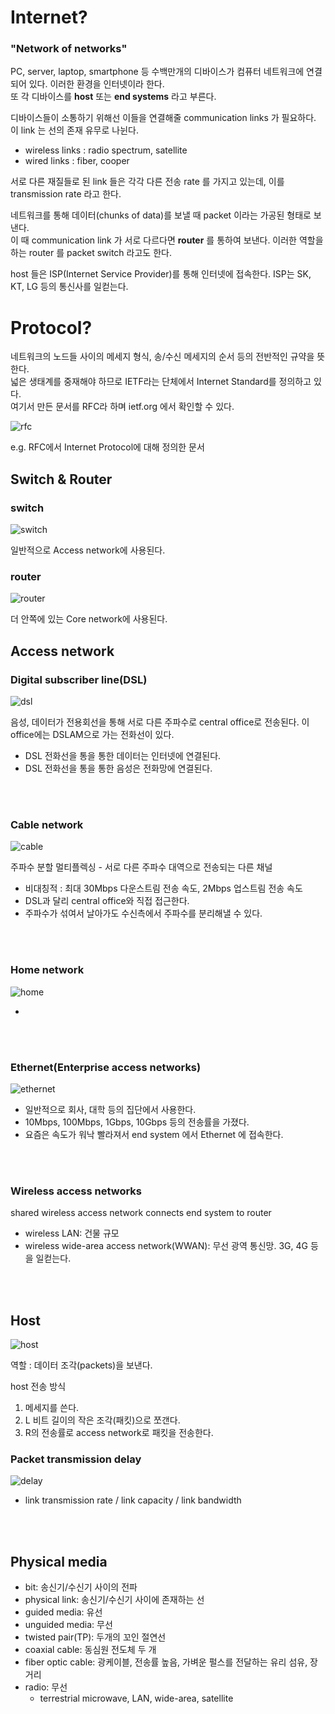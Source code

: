 # Internet?

### "Network of networks"

PC, server, laptop, smartphone 등 수백만개의 디바이스가 컴퓨터 네트워크에 연결되어 있다. 이러한 환경을 인터넷이라 한다.  
또 각 디바이스를 <b>host</b> 또는 <b>end systems</b> 라고 부른다.

디바이스들이 소통하기 위해선 이들을 연결해줄 communication links 가 필요하다. 이 link 는 선의 존재 유무로 나뉜다.
* wireless links : radio spectrum, satellite
* wired links : fiber, cooper

서로 다른 재질들로 된 link 들은 각각 다른 전송 rate 를 가지고 있는데, 이를 transmission rate 라고 한다.

네트워크를 통해 데이터(chunks of data)를 보낼 때 packet 이라는 가공된 형태로 보낸다.  
이 때 communication link 가 서로 다르다면 <b>router</b> 를 통하여 보낸다. 이러한 역할을 하는 router 를 packet switch 라고도 한다.

host 들은 ISP(Internet Service Provider)를 통해 인터넷에 접속한다. ISP는 SK, KT, LG 등의 통신사를 일컫는다.  

# Protocol?

네트워크의 노드들 사이의 메세지 형식, 송/수신 메세지의 순서 등의 전반적인 규약을 뜻한다.  
넓은 생태계를 중재해야 하므로 IETF라는 단체에서 Internet Standard를 정의하고 있다.  
여기서 만든 문서를 RFC라 하며 ietf.org 에서 확인할 수 있다.

![rfc](../image/rfc.png)

e.g. RFC에서 Internet Protocol에 대해 정의한 문서

## Switch & Router

### switch

![switch](../image/switch.png)

일반적으로 Access network에 사용된다.

### router

![router](../image/router.png)

더 안쪽에 있는 Core network에 사용된다.

## Access network

### Digital subscriber line(DSL)

![dsl](../image/dsl.png)

음성, 데이터가 전용회선을 통해 서로 다른 주파수로 central office로 전송된다. 이 office에는 DSLAM으로 가는 전화선이 있다.
  * DSL 전화선을 통을 통한 데이터는 인터넷에 연결된다.
  * DSL 전화선을 통을 통한 음성은 전화망에 연결된다. 

<br/><br/>

### Cable network

![cable](../image/cable_network.png)

주파수 분할 멀티플렉싱 - 서로 다른 주파수 대역으로 전송되는 다른 채널
  * 비대칭적 : 최대 30Mbps 다운스트림 전송 속도, 2Mbps 업스트림 전송 속도
  * DSL과 달리 central office와 직접 접근한다.
  * 주파수가 섞여서 날아가도 수신측에서 주파수를 분리해낼 수 있다.

<br/><br/>

### Home network

![home](../image/home_network.png)

-

<br/><br/>

### Ethernet(Enterprise access networks)

![ethernet](../image/ethernet.png)

* 일반적으로 회사, 대학 등의 집단에서 사용한다.
* 10Mbps, 100Mbps, 1Gbps, 10Gbps 등의 전송률을 가졌다.
* 요즘은 속도가 워낙 빨라져서 end system 에서 Ethernet 에 접속한다.

<br/><br/>

### Wireless access networks

shared wireless access network connects end system to router
  * wireless LAN: 건물 규모
  * wireless wide-area access network(WWAN): 무선 광역 통신망. 3G, 4G 등을 일컫는다.

<br/><br/>

## Host

![host](../image/host.png)

역할 : 데이터 조각(packets)을 보낸다.

host 전송 방식
  1. 메세지를 쓴다.
  2. L 비트 길이의 작은 조각(패킷)으로 쪼갠다.
  3. R의 전송률로 access network로 패킷을 전송한다.

### Packet transmission delay

![delay](../image/delay.png)

* link transmission rate / link capacity / link bandwidth

<br/><br/>

## Physical media

* bit: 송신기/수신기 사이의 전파
* physical link: 송신기/수신기 사이에 존재하는 선
* guided media: 유선
* unguided media: 무선
* twisted pair(TP): 두개의 꼬인 절연선
* coaxial cable: 동심원 전도체 두 개
* fiber optic cable: 광케이블, 전송률 높음, 가벼운 펄스를 전달하는 유리 섬유, 장거리
* radio: 무선
  * terrestrial microwave, LAN, wide-area, satellite
